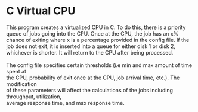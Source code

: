 # C Virtual CPU
This program creates a virtualized CPU in C. To do this, there is a priority queue 
of jobs going into the CPU. Once at the CPU, the job has an x% chance of exiting 
where x is a percentage provided in the config file. If the job does not exit, it 
is inserted into a queue for either disk 1 or disk 2, whichever is shorter. It will 
return to the CPU after being processed.
<br />
<br />
The config file specifies certain thresholds (i.e min and max amount of time spent at <br />
the CPU, probability of exit once at the CPU, job arrival time, etc.). The modification <br />
of these parameters will affect the calculations of the jobs including throughput, utilization, <br />
average response time, and max response time.
